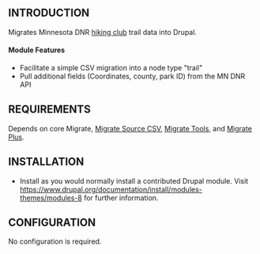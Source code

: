 INTRODUCTION
------------

Migrates Minnesota DNR [hiking club](https://www.dnr.state.mn.us/state_parks/clubs.html) trail data into Drupal.

#### Module Features

 - Facilitate a simple CSV migration into a node type "trail"
 - Pull additional fields (Coordinates, county, park ID) from the MN DNR API

REQUIREMENTS
------------

Depends on core Migrate, [Migrate Source CSV](https://www.drupal.org/project/migrate_source_csv), [Migrate Tools](https://www.drupal.org/project/migrate_tools), and [Migrate Plus](https://www.drupal.org/project/migrate_plus).

INSTALLATION
------------
 
 * Install as you would normally install a contributed Drupal module. Visit
   https://www.drupal.org/documentation/install/modules-themes/modules-8
   for further information.

CONFIGURATION
-------------
No configuration is required.